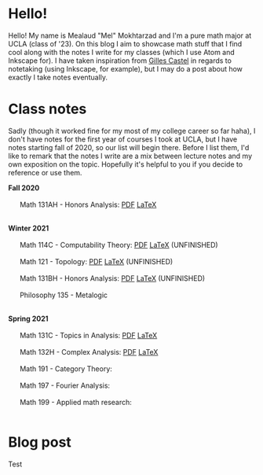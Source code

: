# Hello!
Hello! My name is Mealaud "Mel" Mokhtarzad and I'm a pure math major at UCLA (class of '23). On this blog I aim to showcase math stuff that I find cool along with the notes I write for my classes (which I use Atom and Inkscape for). I have taken inspiration from [Gilles Castel](https://castel.dev/) in regards to notetaking (using Inkscape, for example), but I may do a post about how exactly I take notes eventually.

# Class notes
Sadly (though it worked fine for my most of my college career so far haha), I don't have notes for the first year of courses I took at UCLA, but I have notes starting fall of 2020, so our list will begin there. Before I list them, I'd like to remark that the notes I write are a mix between lecture notes and my own exposition on the topic. Hopefully it's helpful to you if you decide to reference or use them.

**Fall 2020** <br/><br/>
    &nbsp;&nbsp;&nbsp;&nbsp;&nbsp;&nbsp;Math 131AH - Honors Analysis: [PDF](https://github.com/melsmathblog/class-notes/blob/master/math-131abh/main.pdf) [LaTeX](https://github.com/melsmathblog/class-notes/blob/master/math-131abh/main.tex) <br/><br/>

**Winter 2021** <br/><br/>
    &nbsp;&nbsp;&nbsp;&nbsp;&nbsp;&nbsp;Math 114C - Computability Theory: [PDF](https://github.com/melsmathblog/class-notes/blob/master/math-114c/main.pdf) [LaTeX](https://github.com/melsmathblog/class-notes/tree/master/math-114c/chapters) (UNFINISHED) <br/><br/>
    &nbsp;&nbsp;&nbsp;&nbsp;&nbsp;&nbsp;Math 121 - Topology: [PDF](https://github.com/melsmathblog/class-notes/blob/master/math-121/main.pdf) [LaTeX](https://github.com/melsmathblog/class-notes/tree/master/math-121/chapters) (UNFINISHED) <br/><br/>
    &nbsp;&nbsp;&nbsp;&nbsp;&nbsp;&nbsp;Math 131BH - Honors Analysis: [PDF](https://github.com/melsmathblog/class-notes/blob/master/math-131abh/main.pdf) [LaTeX](https://github.com/melsmathblog/class-notes/blob/master/math-131abh/main.tex) (UNFINISHED) <br/><br/>
    &nbsp;&nbsp;&nbsp;&nbsp;&nbsp;&nbsp;Philosophy 135 - Metalogic <br/><br/>
    
**Spring 2021** <br/><br/>
    &nbsp;&nbsp;&nbsp;&nbsp;&nbsp;&nbsp;Math 131C - Topics in Analysis: [PDF](https://github.com/melsmathblog/class-notes/blob/master/math-131c/main.pdf) [LaTeX](https://github.com/melsmathblog/class-notes/tree/master/math-131c/lectures) <br/><br/>
    &nbsp;&nbsp;&nbsp;&nbsp;&nbsp;&nbsp;Math 132H - Complex Analysis: [PDF](https://github.com/melsmathblog/class-notes/blob/master/math-132h/main.pdf) [LaTeX](https://github.com/melsmathblog/class-notes/tree/master/math-132h/lectures) <br/><br/>
    &nbsp;&nbsp;&nbsp;&nbsp;&nbsp;&nbsp;Math 191 - Category Theory: <br/><br/>
    &nbsp;&nbsp;&nbsp;&nbsp;&nbsp;&nbsp;Math 197 - Fourier Analysis: <br/><br/>
    &nbsp;&nbsp;&nbsp;&nbsp;&nbsp;&nbsp;Math 199 - Applied math research: <br/><br/>

# Blog post
Test
